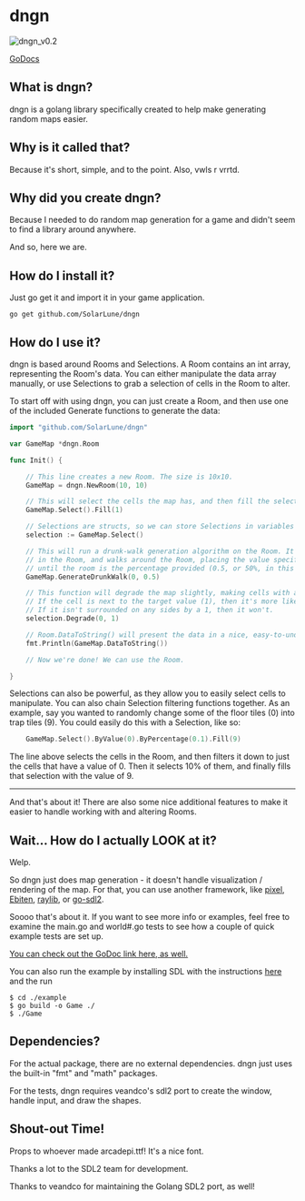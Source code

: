 
# dngn

![dngn_v0.2](https://user-images.githubusercontent.com/4733521/48660612-68e94480-ea19-11e8-8f4d-b378fa64dabe.gif)

[GoDocs](https://godoc.org/github.com/SolarLune/dngn)

## What is dngn?

dngn is a golang library specifically created to help make generating random maps easier.

## Why is it called that?

Because it's short, simple, and to the point. Also, vwls r vrrtd.

## Why did you create dngn?

Because I needed to do random map generation for a game and didn't seem to find a library around anywhere.

And so, here we are.

## How do I install it?

Just go get it and import it in your game application.

`go get github.com/SolarLune/dngn`

## How do I use it?

dngn is based around Rooms and Selections. A Room contains an int array, representing the Room's data. You can either manipulate the data array manually, or use Selections to grab a selection of cells in the Room to alter. 

To start off with using dngn, you can just create a Room, and then use one of the included Generate functions to generate the data:

```go
import "github.com/SolarLune/dngn"

var GameMap *dngn.Room

func Init() {

    // This line creates a new Room. The size is 10x10.
    GameMap = dngn.NewRoom(10, 10)

    // This will select the cells the map has, and then fill the selection with "1"s.
    GameMap.Select().Fill(1)

    // Selections are structs, so we can store Selections in variables to store the "view" of the data.
    selection := GameMap.Select()

    // This will run a drunk-walk generation algorithm on the Room. It starts at a random point
    // in the Room, and walks around the Room, placing the value specified (0, in this case)
    // until the room is the percentage provided (0.5, or 50%, in this case) filled.
    GameMap.GenerateDrunkWalk(0, 0.5)

    // This function will degrade the map slightly, making cells with a 0 in them randomly turn into a cell with a 1 in it.
    // If the cell is next to the target value (1), then it's more likely to turn into a 1.
    // If it isn't surrounded on any sides by a 1, then it won't.
    selection.Degrade(0, 1)

    // Room.DataToString() will present the data in a nice, easy-to-understand visual format, useful when debugging.
    fmt.Println(GameMap.DataToString())

    // Now we're done! We can use the Room.

}

```

Selections can also be powerful, as they allow you to easily select cells to manipulate. You can also chain Selection filtering functions together. As an example, say you wanted to randomly change some of the floor tiles (0) into trap tiles (9). You could easily do this with a Selection, like so:

```go
    GameMap.Select().ByValue(0).ByPercentage(0.1).Fill(9)
```

The line above selects the cells in the Room, and then filters it down to just the cells that have a value of 0. Then it selects 10% of them, and finally fills that selection with the value of 9.

---

And that's about it! There are also some nice additional features to make it easier to handle working with and altering Rooms.

## Wait... How do I actually LOOK at it?

Welp.

So dngn just does map generation - it doesn't handle visualization / rendering of the map. For that, you can use another framework, like [pixel](https://github.com/faiface/pixel), [Ebiten](https://github.com/hajimehoshi/ebiten), [raylib](https://github.com/gen2brain/raylib-go), or [go-sdl2](https://github.com/veandco/go-sdl2).

Soooo that's about it. If you want to see more info or examples, feel free to examine the main.go and world#.go tests to see how a couple of quick example tests are set up.

[You can check out the GoDoc link here, as well.](https://godoc.org/github.com/SolarLune/dngn)

You can also run the example by installing SDL with the instructions [here](https://github.com/veandco/go-sdl2#requirements)
and the run

```
$ cd ./example
$ go build -o Game ./
$ ./Game
```

## Dependencies?

For the actual package, there are no external dependencies. dngn just uses the built-in "fmt" and "math" packages.

For the tests, dngn requires veandco's sdl2 port to create the window, handle input, and draw the shapes.

## Shout-out Time!

Props to whoever made arcadepi.ttf! It's a nice font.

Thanks a lot to the SDL2 team for development.

Thanks to veandco for maintaining the Golang SDL2 port, as well!
